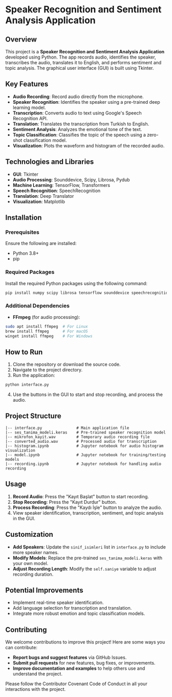 # Speaker Recognition and Sentiment Analysis Application

## Overview

This project is a **Speaker Recognition and Sentiment Analysis Application** developed using Python. The app records audio, identifies the speaker, transcribes the audio, translates it to English, and performs sentiment and topic analysis. The graphical user interface (GUI) is built using Tkinter.

## Key Features

- **Audio Recording**: Record audio directly from the microphone.
- **Speaker Recognition**: Identifies the speaker using a pre-trained deep learning model.
- **Transcription**: Converts audio to text using Google's Speech Recognition API.
- **Translation**: Translates the transcription from Turkish to English.
- **Sentiment Analysis**: Analyzes the emotional tone of the text.
- **Topic Classification**: Classifies the topic of the speech using a zero-shot classification model.
- **Visualization**: Plots the waveform and histogram of the recorded audio.

## Technologies and Libraries

- **GUI**: Tkinter
- **Audio Processing**: Sounddevice, Scipy, Librosa, Pydub
- **Machine Learning**: TensorFlow, Transformers
- **Speech Recognition**: SpeechRecognition
- **Translation**: Deep Translator
- **Visualization**: Matplotlib

## Installation

### Prerequisites

Ensure the following are installed:

- Python 3.8+
- pip

### Required Packages

Install the required Python packages using the following command:

```bash
pip install numpy scipy librosa tensorflow sounddevice speechrecognition pydub matplotlib deep-translator transformers
```

### Additional Dependencies

- **FFmpeg** (for audio processing):

```bash
sudo apt install ffmpeg  # For Linux
brew install ffmpeg      # For macOS
winget install ffmpeg    # For Windows
```

## How to Run

1. Clone the repository or download the source code.
2. Navigate to the project directory.
3. Run the application:

```bash
python interface.py
```

4. Use the buttons in the GUI to start and stop recording, and process the audio.

## Project Structure

```
|-- interface.py               # Main application file
|-- ses_tanima_modeli.keras    # Pre-trained speaker recognition model
|-- mikrofon_kayit.wav         # Temporary audio recording file
|-- converted_audio.wav        # Processed audio for transcription
|-- histogram.ipynb            # Jupyter notebook for audio histogram visualization
|-- model.ipynb                # Jupyter notebook for training/testing models
|-- recording.ipynb            # Jupyter notebook for handling audio recording
```

## Usage

1. **Record Audio**: Press the "Kayıt Başlat" button to start recording.
2. **Stop Recording**: Press the "Kayıt Durdur" button.
3. **Process Recording**: Press the "Kaydı İşle" button to analyze the audio.
4. View speaker identification, transcription, sentiment, and topic analysis in the GUI.

## Customization

- **Add Speakers**: Update the `sinif_isimleri` list in `interface.py` to include more speaker names.
- **Modify Models**: Replace the pre-trained `ses_tanima_modeli.keras` with your own model.
- **Adjust Recording Length**: Modify the `self.saniye` variable to adjust recording duration.

## Potential Improvements

- Implement real-time speaker identification.
- Add language selection for transcription and translation.
- Integrate more robust emotion and topic classification models.

## Contributing

We welcome contributions to improve this project! Here are some ways you can contribute:

- **Report bugs and suggest features** via GitHub Issues.
- **Submit pull requests** for new features, bug fixes, or improvements.
- **Improve documentation and examples** to help others use and understand the project.


Please follow the Contributor Covenant Code of Conduct in all your interactions with the project.


